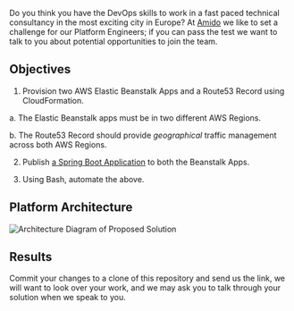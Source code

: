Do you think you have the DevOps skills to work in a fast paced technical consultancy in the most exciting city in Europe?  At [Amido][amido] we like to set a challenge for our Platform Engineers; if you can pass the test we want to talk to you about potential opportunities to join the team.

## Objectives

 1.  Provision two AWS Elastic Beanstalk Apps and a Route53 Record using CloudFormation.

   a.  The Elastic Beanstalk apps must be in two different AWS Regions.

   b.  The Route53 Record should provide *geographical* traffic management across both AWS Regions.

 2.  Publish [a Spring Boot Application][package] to both the Beanstalk Apps.

 3.  Using Bash, automate the above.

## Platform Architecture

![Architecture Diagram of Proposed Solution][diagram]

## Results

Commit your changes to a clone of this repository and send us the link, we will want to look over your work, and we may ask you to talk through your solution when we speak to you.

  [amido]: https://www.amido.com/
  [package]: https://cdn.rawgit.com/amido/PlatformEngineerTest-AWS/c59257e9e85fd7bedfb030a0b4f8538a566d5f3e/Amido.PlatformEngineer.Test.war
  [diagram]: https://cdn.rawgit.com/amido/PlatformEngineerTest-AWS/83c2e9d4af3afe436da0d3c21b030fe15738dac2/diagram.svg
